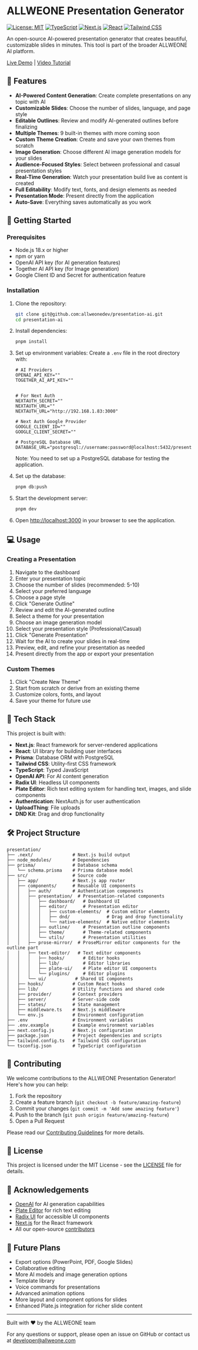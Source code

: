 # ALLWEONE Presentation Generator

[![License: MIT](https://img.shields.io/badge/License-MIT-yellow.svg)](https://opensource.org/licenses/MIT)
[![TypeScript](https://img.shields.io/badge/TypeScript-007ACC?logo=typescript&logoColor=white)](https://www.typescriptlang.org/)
[![Next.js](https://img.shields.io/badge/Next.js-000000?logo=next.js&logoColor=white)](https://nextjs.org/)
[![React](https://img.shields.io/badge/React-61DAFB?logo=react&logoColor=black)](https://reactjs.org/)
[![Tailwind CSS](https://img.shields.io/badge/Tailwind_CSS-38B2AC?logo=tailwind-css&logoColor=white)](https://tailwindcss.com/)

An open-source AI-powered presentation generator that creates beautiful, customizable slides in minutes. This tool is part of the broader ALLWEONE AI platform.

[Live Demo](https://allweone.com/presentation) | [Video Tutorial](https://your-video-url-here.com)

## 🌟 Features

- **AI-Powered Content Generation**: Create complete presentations on any topic with AI
- **Customizable Slides**: Choose the number of slides, language, and page style
- **Editable Outlines**: Review and modify AI-generated outlines before finalizing
- **Multiple Themes**: 9 built-in themes with more coming soon
- **Custom Theme Creation**: Create and save your own themes from scratch
- **Image Generation**: Choose different AI image generation models for your slides
- **Audience-Focused Styles**: Select between professional and casual presentation styles
- **Real-Time Generation**: Watch your presentation build live as content is created
- **Full Editability**: Modify text, fonts, and design elements as needed
- **Presentation Mode**: Present directly from the application
- **Auto-Save**: Everything saves automatically as you work

## 🚀 Getting Started

### Prerequisites

- Node.js 18.x or higher
- npm or yarn
- OpenAI API key (for AI generation features)
- Together AI API key (for Image generation)
- Google Client ID and Secret for authentication feature

### Installation

1. Clone the repository:

   ```bash
   git clone git@github.com:allweonedev/presentation-ai.git
   cd presentation-ai
   ```

2. Install dependencies:

   ```bash
   pnpm install
   ```

3. Set up environment variables:
   Create a `.env` file in the root directory with:

   ```
   # AI Providers
   OPENAI_API_KEY=""
   TOGETHER_AI_API_KEY=""


   # For Next Auth
   NEXTAUTH_SECRET=""
   NEXTAUTH_URL=""
   NEXTAUTH_URL="http://192.168.1.83:3000"

   # Next Auth Google Provider
   GOOGLE_CLIENT_ID=""
   GOOGLE_CLIENT_SECRET=""

   # PostgreSQL Database URL
   DATABASE_URL="postgresql://username:password@localhost:5432/presentation_ai"

   ```

   Note: You need to set up a PostgreSQL database for testing the application.

4. Set up the database:

   ```bash
   pnpm db:push
   ```

5. Start the development server:

   ```bash
   pnpm dev
   ```

6. Open [http://localhost:3000](http://localhost:3000) in your browser to see the application.

## 💻 Usage

### Creating a Presentation

1. Navigate to the dashboard
2. Enter your presentation topic
3. Choose the number of slides (recommended: 5-10)
4. Select your preferred language
5. Choose a page style
6. Click "Generate Outline"
7. Review and edit the AI-generated outline
8. Select a theme for your presentation
9. Choose an image generation model
10. Select your presentation style (Professional/Casual)
11. Click "Generate Presentation"
12. Wait for the AI to create your slides in real-time
13. Preview, edit, and refine your presentation as needed
14. Present directly from the app or export your presentation

### Custom Themes

1. Click "Create New Theme"
2. Start from scratch or derive from an existing theme
3. Customize colors, fonts, and layout
4. Save your theme for future use

## 🧰 Tech Stack

This project is built with:

- **Next.js**: React framework for server-rendered applications
- **React**: UI library for building user interfaces
- **Prisma**: Database ORM with PostgreSQL
- **Tailwind CSS**: Utility-first CSS framework
- **TypeScript**: Typed JavaScript
- **OpenAI API**: For AI content generation
- **Radix UI**: Headless UI components
- **Plate Editor**: Rich text editing system for handling text, images, and slide components
- **Authentication**: NextAuth.js for user authentication
- **UploadThing**: File uploads
- **DND Kit**: Drag and drop functionality

## 🛠️ Project Structure

```
presentation/
├── .next/               # Next.js build output
├── node_modules/        # Dependencies
├── prisma/              # Database schema
│   └── schema.prisma    # Prisma database model
├── src/                 # Source code
│   ├── app/             # Next.js app router
│   ├── components/      # Reusable UI components
│   │   ├── auth/        # Authentication components
│   │   ├── presentation/  # Presentation-related components
│   │   │   ├── dashboard/   # Dashboard UI
│   │   │   ├── editor/      # Presentation editor
│   │   │   │   ├── custom-elements/  # Custom editor elements
│   │   │   │   ├── dnd/              # Drag and drop functionality
│   │   │   │   └── native-elements/  # Native editor elements
│   │   │   ├── outline/     # Presentation outline components
│   │   │   ├── theme/       # Theme-related components
│   │   │   └── utils/       # Presentation utilities
│   │   ├── prose-mirror/  # ProseMirror editor components for the outline part
│   │   ├── text-editor/   # Text editor components
│   │   │   ├── hooks/       # Editor hooks
│   │   │   ├── lib/         # Editor libraries
│   │   │   ├── plate-ui/    # Plate editor UI components
│   │   │   └── plugins/     # Editor plugins
│   │   └── ui/           # Shared UI components
│   ├── hooks/           # Custom React hooks
│   ├── lib/             # Utility functions and shared code
│   ├── provider/        # Context providers
│   ├── server/          # Server-side code
│   ├── states/          # State management
│   ├── middleware.ts    # Next.js middleware
│   └── env.js           # Environment configuration
├── .env                 # Environment variables
├── .env.example         # Example environment variables
├── next.config.js       # Next.js configuration
├── package.json         # Project dependencies and scripts
├── tailwind.config.ts   # Tailwind CSS configuration
└── tsconfig.json        # TypeScript configuration
```

## 🤝 Contributing

We welcome contributions to the ALLWEONE Presentation Generator! Here's how you can help:

1. Fork the repository
2. Create a feature branch (`git checkout -b feature/amazing-feature`)
3. Commit your changes (`git commit -m 'Add some amazing feature'`)
4. Push to the branch (`git push origin feature/amazing-feature`)
5. Open a Pull Request

Please read our [Contributing Guidelines](CONTRIBUTING.md) for more details.

## 📝 License

This project is licensed under the MIT License - see the [LICENSE](LICENSE) file for details.

## 🙏 Acknowledgements

- [OpenAI](https://openai.com/) for AI generation capabilities
- [Plate Editor](https://plate.udecode.io/) for rich text editing
- [Radix UI](https://www.radix-ui.com/) for accessible UI components
- [Next.js](https://nextjs.org/) for the React framework
- All our open-source [contributors](https://github.com/allweonedev/presentation-ai/graphs/contributors)

## 🔮 Future Plans

- Export options (PowerPoint, PDF, Google Slides)
- Collaborative editing
- More AI models and image generation options
- Template library
- Voice commands for presentations
- Advanced animation options
- More layout and component options for slides
- Enhanced Plate.js integration for richer slide content

---

Built with ❤️ by the ALLWEONE team

For any questions or support, please open an issue on GitHub or contact us at developer@allweone.com

